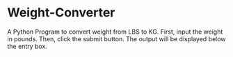 # Weight-Converter
A Python Program to convert weight from LBS to KG. 
First, input the weight in pounds.
Then, click the submit button.
The output will be displayed below the entry box.
